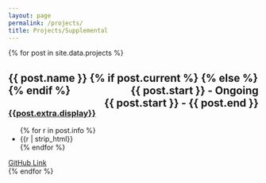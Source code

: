 ```yaml
---
layout: page
permalink: /projects/
title: Projects/Supplemental
---
```


<div class="posts">
  {% for post in site.data.projects %}
  <section class="post-entry">
    <h2 class="post-title">
    <p style="text-align:left;">
        {{ post.name }}
        {% if post.current %}
        <span style="float:right;">{{ post.start }} - Ongoing</span>
        {% else %}
        <span style="float:right;">{{ post.start }} - {{ post.end }}</span>
        {% endif %}
        </p>
    </h2>
    <h3 class = "post-subheading">
    <a href= "{{ post.extra.link }}">{{post.extra.display}}</a>
    </h3>
    <ul>
    {% for r in post.info %}
        <li> {{r | strip_html}} </li>
    {% endfor %}
    </ul>
      <a href= "{{ post.link }}">GitHub Link</a>
  </section>
  {% endfor %}

</div>